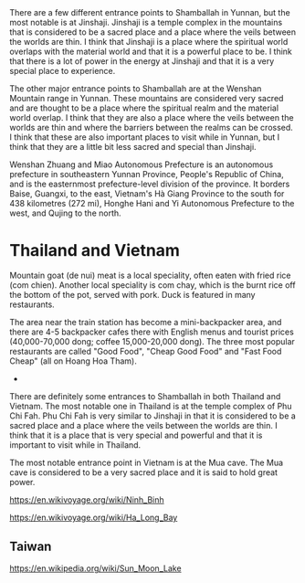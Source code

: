 ##

There are a few different entrance points to Shamballah in Yunnan, but the most notable is at Jinshaji. Jinshaji is a 
temple complex in the mountains that is considered to be a sacred place and a place where the veils between the worlds are 
thin. I think that Jinshaji is a place where the spiritual world overlaps with the material world and that it is a powerful 
place to be. I think that there is a lot of power in the energy at Jinshaji and that it is a very special place to experience.

The other major entrance points to Shamballah are at the Wenshan Mountain range in Yunnan. 
These mountains are considered very sacred and are thought to be a place where the spiritual realm and the material world 
overlap. I think that they are also a place where the veils between the worlds are thin and where the barriers between the realms 
can be crossed. I think that these are also important places to visit while in Yunnan, but I think that they are a little bit 
less sacred and special than Jinshaji.

Wenshan Zhuang and Miao Autonomous Prefecture is an autonomous prefecture in southeastern Yunnan Province, People's Republic of China, 
and is the easternmost prefecture-level division of the province. It borders Baise, Guangxi, to the east, Vietnam's Hà Giang Province to 
the south for 438 kilometres (272 mi), Honghe Hani and Yi Autonomous Prefecture to the west, and Qujing to the north.

# Thailand and Vietnam

Mountain goat (de nui) meat is a local speciality, often eaten with fried rice (com chien). Another local speciality is com chay, which is the burnt rice off the bottom of the pot, served with pork. Duck is featured in many restaurants.

The area near the train station has become a mini-backpacker area, and there are 4-5 backpacker cafes there with English menus and tourist prices (40,000-70,000 dong; coffee 15,000-20,000 dong). The three most popular restaurants are called "Good Food", "Cheap Good Food" and "Fast Food Cheap" (all on Hoang Hoa Tham).

*

There are definitely some entrances to Shamballah in both Thailand and Vietnam. The most notable one in Thailand is at the temple complex of Phu Chi Fah. Phu Chi Fah 
is very similar to Jinshaji in that it is considered to be a sacred place and a place where the veils between the worlds are thin. I think that it is a place that 
is very special and powerful and that it is important to visit while in Thailand.

The most notable entrance point in Vietnam is at the Mua cave. The Mua cave is considered to be a very sacred place and it is said to hold great power.

https://en.wikivoyage.org/wiki/Ninh_Binh

https://en.wikivoyage.org/wiki/Ha_Long_Bay

## Taiwan

https://en.wikipedia.org/wiki/Sun_Moon_Lake




